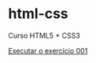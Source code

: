 # html-css
 Curso HTML5 + CSS3

<a href="https://paullods.github.io/html-css/exercicios/ex001/index.html" target="_blank">Executar o exercício 001</a>